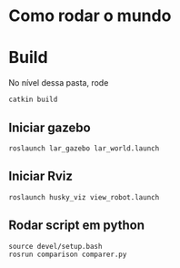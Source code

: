 # Como rodar o mundo

# Build

No nível dessa pasta, rode

    catkin build

## Iniciar gazebo

    roslaunch lar_gazebo lar_world.launch

## Iniciar Rviz

    roslaunch husky_viz view_robot.launch    

## Rodar script em python

    source devel/setup.bash
    rosrun comparison comparer.py